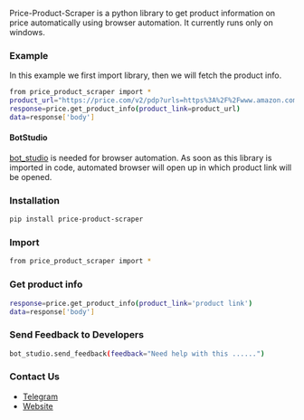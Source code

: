 Price-Product-Scraper is a python library to get product information on price automatically using browser automation. 
It currently runs only on windows.

### Example
In this example we first import library, then we will fetch the product info.
```sh
from price_product_scraper import *
product_url="https://price.com/v2/pdp?urls=https%3A%2F%2Fwww.amazon.com%2Fdp%2FB08RXWNK3J&product_upc=0194851423306&source=search"
response=price.get_product_info(product_link=product_url)
data=response['body']
```

#### BotStudio
[bot_studio](https://pypi.org/project/bot_studio/) is needed for browser automation. As soon as this library is imported in code, automated browser will open up in which product link will be opened.


### Installation

```sh
pip install price-product-scraper
```

### Import
```sh
from price_product_scraper import *
```

### Get product info
```sh
response=price.get_product_info(product_link='product link')
data=response['body']
```

### Send Feedback to Developers
```sh
bot_studio.send_feedback(feedback="Need help with this ......")
```

### Contact Us
* [Telegram](https://t.me/datakund)
* [Website](https://datakund.com)

